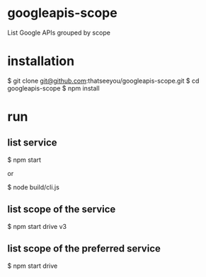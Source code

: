 # googleapis-scope
List Google APIs grouped by scope

# installation
$ git clone git@github.com:thatseeyou/googleapis-scope.git
$ cd googleapis-scope
$ npm install

# run
## list service
$ npm start

or

$ node build/cli.js

## list scope of the service  
$ npm start drive v3

## list scope of the preferred service  
$ npm start drive
